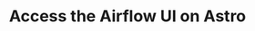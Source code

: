 ---
sidebar_label: 'Access the Airflow UI'
title: 'Access the Airflow UI on Astro'
id: access-airflow-ui
description: Learn how to access the Airflow UI from different parts of Astro.
---